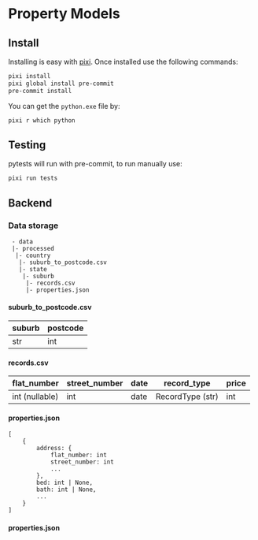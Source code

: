 # Property Models

## Install

Installing is easy with [pixi](https://pixi.sh/latest/). Once installed use the following commands:

```sh
pixi install
pixi global install pre-commit
pre-commit install
```

You can get the `python.exe` file by:
```sh
pixi r which python
```


## Testing

pytests will run with pre-commit, to run manually use:
```sh
pixi run tests
```



## Backend

### Data storage

```
 - data
 |- processed
  |- country
   |- suburb_to_postcode.csv
   |- state
    |- suburb
     |- records.csv
     |- properties.json
```

#### suburb_to_postcode.csv

|suburb|postcode|
|-|-|
|str|int|

#### records.csv

|flat_number|street_number|date|record_type|price|
|-|-|-|-|-|
|int (nullable)|int|date|RecordType (str)| int|

#### properties.json

```
[
    {
        address: {
            flat_number: int
            street_number: int
            ...
        },
        bed: int | None,
        bath: int | None,
        ...
    }
]
```

#### properties.json
